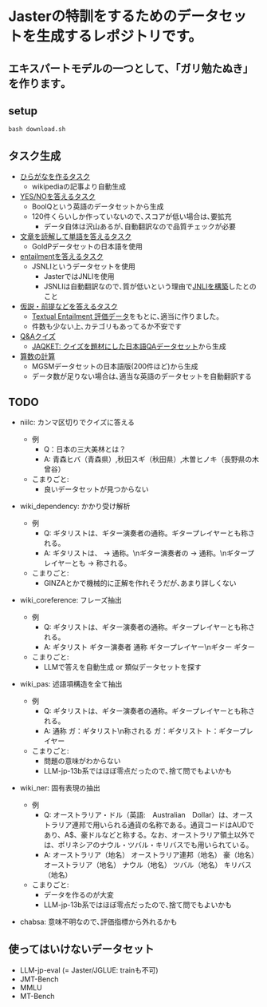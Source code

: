 # Jasterの特訓をするためのデータセットを生成するレポジトリです。
## エキスパートモデルの一つとして､「ガリ勉たぬき」を作ります｡

## setup
~~~
bash download.sh
~~~

## タスク生成
- [ひらがなを作るタスク](./hiragana.ipynb)
    - wikipediaの記事より自動生成
- [YES/NOを答えるタスク](./boolq.ipynb)
    - BoolQという英語のデータセットから生成
    - 120件くらいしか作っていないので､スコアが低い場合は､要拡充
        - データ自体は沢山あるが､自動翻訳なので品質チェックが必要
- [文章を読解して単語を答えるタスク](./dokkai.ipynb)
    - GoldPデータセットの日本語を使用
- [entailmentを答えるタスク](./entailment.ipynb)
    - JSNLIというデータセットを使用
        - JasterではJNLIを使用
        - JSNLIは自動翻訳なので､質が低いという理由で[JNLIを構築](https://www.anlp.jp/proceedings/annual_meeting/2022/pdf_dir/E8-4.pdf)したとのこと
- [仮説・前提などを答えるタスク](./kasetsu.ipynb)
    - [Textual Entailment 評価データ](https://nlp.ist.i.kyoto-u.ac.jp/?Textual+Entailment+%E8%A9%95%E4%BE%A1%E3%83%87%E3%83%BC%E3%82%BF)をもとに､適当に作りました｡
    - 件数も少ない上､カテゴリもあってるか不安です
- [Q&Aクイズ](./QandA.ipynb)
    - [JAQKET: クイズを題材にした日本語QAデータセット](https://www.nlp.ecei.tohoku.ac.jp/projects/jaqket/)から生成
- [算数の計算](./sansu.ipynb)
    - MGSMデータセットの日本語版(200件ほど)から生成
    - データ数が足りない場合は､適当な英語のデータセットを自動翻訳する

## TODO
- niilc: カンマ区切りでクイズに答える
    - 例
        - Q：日本の三大美林とは？
        - A: 青森ヒバ（青森県）,秋田スギ（秋田県）,木曽ヒノキ（長野県の木曾谷）
    - こまりごと:
        - 良いデータセットが見つからない

- wiki_dependency: かかり受け解析
    - 例
        - Q: ギタリストは、ギター演奏者の通称。ギタープレイヤーとも称される。
        - A: ギタリストは、 -> 通称。\nギター演奏者の -> 通称。\nギタープレイヤーとも -> 称される。
    - こまりごと:
        - GINZAとかで機械的に正解を作れそうだが､あまり詳しくない
- wiki_coreference: フレーズ抽出
    - 例
        - Q: ギタリストは、ギター演奏者の通称。ギタープレイヤーとも称される。
        - A: ギタリスト ギター演奏者 通称 ギタープレイヤー\nギター ギター
    - こまりごと:
        - LLMで答えを自動生成 or 類似データセットを探す
- wiki_pas: 述語項構造を全て抽出
    - 例
        - Q: ギタリストは、ギター演奏者の通称。ギタープレイヤーとも称される。
        - A: 通称 ガ：ギタリスト\n称される ガ：ギタリスト ト：ギタープレイヤー
    - こまりごと:
        - 問題の意味がわからない
        - LLM-jp-13b系ではほぼ零点だったので､捨て問でもよいかも
- wiki_ner: 固有表現の抽出
    - 例
        - Q: オーストラリア・ドル（英語:　Australian　Dollar）は、オーストラリア連邦で用いられる通貨の名称である。通貨コードはAUDであり、A$、豪ドルなどと称する。なお、オーストラリア領土以外では、ポリネシアのナウル・ツバル・キリバスでも用いられている。
        - A: オーストラリア（地名） オーストラリア連邦（地名） 豪（地名） オーストラリア（地名） ナウル（地名） ツバル（地名） キリバス（地名）
    - こまりごと:
        - データを作るのが大変
        - LLM-jp-13b系ではほぼ零点だったので､捨て問でもよいかも

- chabsa: 意味不明なので､評価指標から外れるかも

## 使ってはいけないデータセット
- LLM-jp-eval (= Jaster/JGLUE: trainも不可)
- JMT-Bench
- MMLU
- MT-Bench